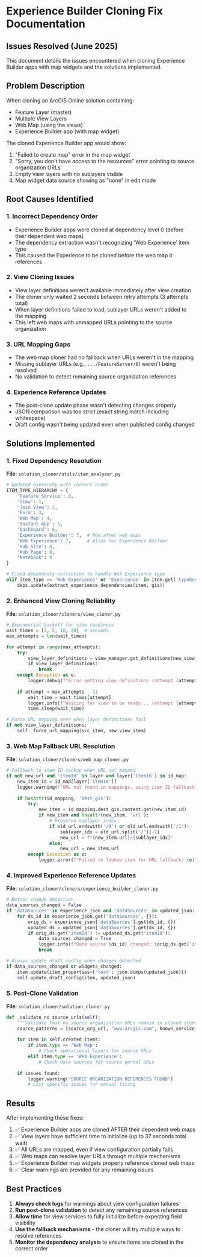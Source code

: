 # Experience Builder Cloning Fix Documentation

## Issues Resolved (June 2025)

This document details the issues encountered when cloning Experience Builder apps with map widgets and the solutions implemented.

## Problem Description

When cloning an ArcGIS Online solution containing:
- Feature Layer (master)
- Multiple View Layers
- Web Map (using the views)
- Experience Builder app (with map widget)

The cloned Experience Builder app would show:
1. "Failed to create map" error in the map widget
2. "Sorry, you don't have access to the resources" error pointing to source organization URLs
3. Empty view layers with no sublayers visible
4. Map widget data source showing as "none" in edit mode

## Root Causes Identified

### 1. Incorrect Dependency Order
- Experience Builder apps were cloned at dependency level 0 (before their dependent web maps)
- The dependency extraction wasn't recognizing 'Web Experience' item type
- This caused the Experience to be cloned before the web map it references

### 2. View Cloning Issues
- View layer definitions weren't available immediately after view creation
- The cloner only waited 2 seconds between retry attempts (3 attempts total)
- When layer definitions failed to load, sublayer URLs weren't added to the mapping
- This left web maps with unmapped URLs pointing to the source organization

### 3. URL Mapping Gaps
- The web map cloner had no fallback when URLs weren't in the mapping
- Missing sublayer URLs (e.g., `.../FeatureServer/0`) weren't being resolved
- No validation to detect remaining source organization references

### 4. Experience Reference Updates
- The post-clone update phase wasn't detecting changes properly
- JSON comparison was too strict (exact string match including whitespace)
- Draft config wasn't being updated even when published config changed

## Solutions Implemented

### 1. Fixed Dependency Resolution

**File**: `solution_cloner/utils/item_analyzer.py`

```python
# Updated hierarchy with correct order
ITEM_TYPE_HIERARCHY = {
    'Feature Service': 0,
    'View': 1,
    'Join View': 2,
    'Form': 3,
    'Web Map': 4,
    'Instant App': 5,
    'Dashboard': 6,
    'Experience Builder': 7,  # Now after web maps
    'Web Experience': 7,      # Alias for Experience Builder
    'Hub Site': 8,
    'Hub Page': 8,
    'Notebook': 9
}

# Fixed dependency extraction to handle Web Experience type
elif item_type == 'Web Experience' or 'Experience' in item.get('typeKeywords', []):
    deps.update(extract_experience_dependencies(item, gis))
```

### 2. Enhanced View Cloning Reliability

**File**: `solution_cloner/cloners/view_cloner.py`

```python
# Exponential backoff for view readiness
wait_times = [2, 5, 10, 20]  # seconds
max_attempts = len(wait_times)

for attempt in range(max_attempts):
    try:
        view_layer_definitions = view_manager.get_definitions(new_view_item)
        if view_layer_definitions:
            break
    except Exception as e:
        logger.debug(f"Error getting view definitions (attempt {attempt + 1}): {e}")
    
    if attempt < max_attempts - 1:
        wait_time = wait_times[attempt]
        logger.info(f"Waiting for view to be ready... (attempt {attempt + 1}/{max_attempts}, waiting {wait_time}s)")
        time.sleep(wait_time)

# Force URL mapping even when layer definitions fail
if not view_layer_definitions:
    self._force_url_mapping(src_item, new_view_item)
```

### 3. Web Map Fallback URL Resolution

**File**: `solution_cloner/cloners/web_map_cloner.py`

```python
# Fallback to item ID lookup when URL not mapped
if not new_url and 'itemId' in layer and layer['itemId'] in id_map:
    new_item_id = id_map[layer['itemId']]
    logger.warning(f"URL not found in mappings, using item ID fallback")
    
    if hasattr(id_mapping, 'dest_gis'):
        try:
            new_item = id_mapping.dest_gis.content.get(new_item_id)
            if new_item and hasattr(new_item, 'url'):
                # Preserve sublayer index
                if old_url.endswith('/0') or old_url.endswith('/1'):
                    sublayer_idx = old_url.split('/')[-1]
                    new_url = f"{new_item.url}/{sublayer_idx}"
                else:
                    new_url = new_item.url
        except Exception as e:
            logger.error(f"Failed to lookup item for URL fallback: {e}")
```

### 4. Improved Experience Reference Updates

**File**: `solution_cloner/cloners/experience_builder_cloner.py`

```python
# Better change detection
data_sources_changed = False
if 'dataSources' in experience_json and 'dataSources' in updated_json:
    for ds_id in experience_json.get('dataSources', {}):
        orig_ds = experience_json['dataSources'].get(ds_id, {})
        updated_ds = updated_json['dataSources'].get(ds_id, {})
        if orig_ds.get('itemId') != updated_ds.get('itemId'):
            data_sources_changed = True
            logger.info(f"Data source {ds_id} changed: {orig_ds.get('itemId')} -> {updated_ds.get('itemId')}")
            break

# Always update draft config when changes detected
if data_sources_changed or widgets_changed:
    item.update(item_properties={'text': json.dumps(updated_json)})
    self.update_draft_config(item, updated_json)
```

### 5. Post-Clone Validation

**File**: `solution_cloner/solution_cloner.py`

```python
def _validate_no_source_urls(self):
    """Validate that no source organization URLs remain in cloned items."""
    source_patterns = [source_org_url, "www.arcgis.com", known_service_urls]
    
    for item in self.created_items:
        if item.type == 'Web Map':
            # Check operational layers for source URLs
        elif item.type == 'Web Experience':
            # Check data sources for source portal URLs
    
    if issues_found:
        logger.warning("SOURCE ORGANIZATION REFERENCES FOUND")
        # List specific issues for manual fixing
```

## Results

After implementing these fixes:
1. ✅ Experience Builder apps are cloned AFTER their dependent web maps
2. ✅ View layers have sufficient time to initialize (up to 37 seconds total wait)
3. ✅ All URLs are mapped, even if view configuration partially fails
4. ✅ Web maps can resolve layer URLs through multiple mechanisms
5. ✅ Experience Builder map widgets properly reference cloned web maps
6. ✅ Clear warnings are provided for any remaining issues

## Best Practices

1. **Always check logs** for warnings about view configuration failures
2. **Run post-clone validation** to detect any remaining source references
3. **Allow time** for view services to fully initialize before expecting field visibility
4. **Use the fallback mechanisms** - the cloner will try multiple ways to resolve references
5. **Monitor the dependency analysis** to ensure items are cloned in the correct order
